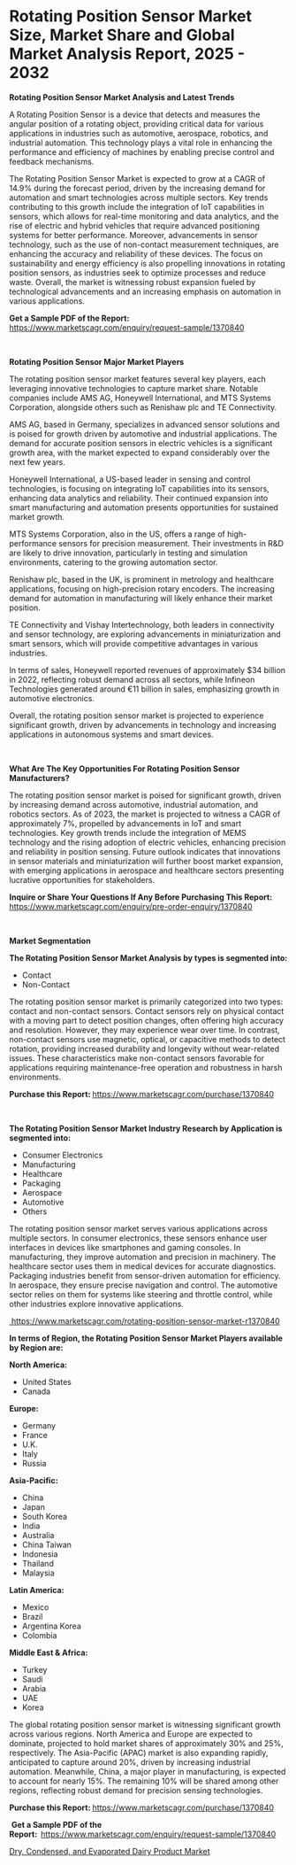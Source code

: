 <p><h1>Rotating Position Sensor Market Size, Market Share and Global Market Analysis Report, 2025 - 2032</h1></p><p><strong>Rotating Position Sensor Market Analysis and Latest Trends</strong></p>
<p><p>A Rotating Position Sensor is a device that detects and measures the angular position of a rotating object, providing critical data for various applications in industries such as automotive, aerospace, robotics, and industrial automation. This technology plays a vital role in enhancing the performance and efficiency of machines by enabling precise control and feedback mechanisms. </p><p>The Rotating Position Sensor Market is expected to grow at a CAGR of 14.9% during the forecast period, driven by the increasing demand for automation and smart technologies across multiple sectors. Key trends contributing to this growth include the integration of IoT capabilities in sensors, which allows for real-time monitoring and data analytics, and the rise of electric and hybrid vehicles that require advanced positioning systems for better performance. Moreover, advancements in sensor technology, such as the use of non-contact measurement techniques, are enhancing the accuracy and reliability of these devices. The focus on sustainability and energy efficiency is also propelling innovations in rotating position sensors, as industries seek to optimize processes and reduce waste. Overall, the market is witnessing robust expansion fueled by technological advancements and an increasing emphasis on automation in various applications.</p></p>
<p><strong>Get a Sample PDF of the Report:&nbsp;</strong> <a href="https://www.marketscagr.com/enquiry/request-sample/1370840?utm_campaign=2198&utm_medium=2&utm_source=Github&utm_content=ia&utm_term=22032025&utm_id=rotating-position-sensor">https://www.marketscagr.com/enquiry/request-sample/1370840</a></p>
<p>&nbsp;</p>
<p><strong>Rotating Position Sensor Major Market Players</strong></p>
<p><p>The rotating position sensor market features several key players, each leveraging innovative technologies to capture market share. Notable companies include AMS AG, Honeywell International, and MTS Systems Corporation, alongside others such as Renishaw plc and TE Connectivity.</p><p>AMS AG, based in Germany, specializes in advanced sensor solutions and is poised for growth driven by automotive and industrial applications. The demand for accurate position sensors in electric vehicles is a significant growth area, with the market expected to expand considerably over the next few years.</p><p>Honeywell International, a US-based leader in sensing and control technologies, is focusing on integrating IoT capabilities into its sensors, enhancing data analytics and reliability. Their continued expansion into smart manufacturing and automation presents opportunities for sustained market growth.</p><p>MTS Systems Corporation, also in the US, offers a range of high-performance sensors for precision measurement. Their investments in R&D are likely to drive innovation, particularly in testing and simulation environments, catering to the growing automation sector.</p><p>Renishaw plc, based in the UK, is prominent in metrology and healthcare applications, focusing on high-precision rotary encoders. The increasing demand for automation in manufacturing will likely enhance their market position.</p><p>TE Connectivity and Vishay Intertechnology, both leaders in connectivity and sensor technology, are exploring advancements in miniaturization and smart sensors, which will provide competitive advantages in various industries.</p><p>In terms of sales, Honeywell reported revenues of approximately $34 billion in 2022, reflecting robust demand across all sectors, while Infineon Technologies generated around €11 billion in sales, emphasizing growth in automotive electronics. </p><p>Overall, the rotating position sensor market is projected to experience significant growth, driven by advancements in technology and increasing applications in autonomous systems and smart devices.</p></p>
<p>&nbsp;</p>
<p><strong>What Are The Key Opportunities For Rotating Position Sensor Manufacturers?</strong></p>
<p><p>The rotating position sensor market is poised for significant growth, driven by increasing demand across automotive, industrial automation, and robotics sectors. As of 2023, the market is projected to witness a CAGR of approximately 7%, propelled by advancements in IoT and smart technologies. Key growth trends include the integration of MEMS technology and the rising adoption of electric vehicles, enhancing precision and reliability in position sensing. Future outlook indicates that innovations in sensor materials and miniaturization will further boost market expansion, with emerging applications in aerospace and healthcare sectors presenting lucrative opportunities for stakeholders.</p></p>
<p><strong>Inquire or Share Your Questions If Any Before Purchasing This Report:</strong> <a href="https://www.marketscagr.com/enquiry/pre-order-enquiry/1370840?utm_campaign=2198&utm_medium=2&utm_source=Github&utm_content=ia&utm_term=22032025&utm_id=rotating-position-sensor">https://www.marketscagr.com/enquiry/pre-order-enquiry/1370840</a></p>
<p>&nbsp;</p>
<p><strong>Market Segmentation</strong></p>
<p><strong>The Rotating Position Sensor Market Analysis by types is segmented into:</strong></p>
<p><ul><li>Contact</li><li>Non-Contact</li></ul></p>
<p><p>The rotating position sensor market is primarily categorized into two types: contact and non-contact sensors. Contact sensors rely on physical contact with a moving part to detect position changes, often offering high accuracy and resolution. However, they may experience wear over time. In contrast, non-contact sensors use magnetic, optical, or capacitive methods to detect rotation, providing increased durability and longevity without wear-related issues. These characteristics make non-contact sensors favorable for applications requiring maintenance-free operation and robustness in harsh environments.</p></p>
<p><strong>Purchase this Report:&nbsp;</strong><a href="https://www.marketscagr.com/purchase/1370840?utm_campaign=2198&utm_medium=2&utm_source=Github&utm_content=ia&utm_term=22032025&utm_id=rotating-position-sensor">https://www.marketscagr.com/purchase/1370840</a></p>
<p>&nbsp;</p>
<p><strong>The Rotating Position Sensor Market Industry Research by Application is segmented into:</strong></p>
<p><ul><li>Consumer Electronics</li><li>Manufacturing</li><li>Healthcare</li><li>Packaging</li><li>Aerospace</li><li>Automotive</li><li>Others</li></ul></p>
<p><p>The rotating position sensor market serves various applications across multiple sectors. In consumer electronics, these sensors enhance user interfaces in devices like smartphones and gaming consoles. In manufacturing, they improve automation and precision in machinery. The healthcare sector uses them in medical devices for accurate diagnostics. Packaging industries benefit from sensor-driven automation for efficiency. In aerospace, they ensure precise navigation and control. The automotive sector relies on them for systems like steering and throttle control, while other industries explore innovative applications.</p></p>
<p><a href="https://www.marketscagr.com/rotating-position-sensor-market-r1370840?utm_campaign=2198&utm_medium=2&utm_source=Github&utm_content=ia&utm_term=22032025&utm_id=rotating-position-sensor">&nbsp;https://www.marketscagr.com/rotating-position-sensor-market-r1370840</a></p>
<p><strong>In terms of Region, the Rotating Position Sensor Market Players available by Region are:</strong></p>
<p>
    <p> <strong> North America: </strong>
        <ul>
            <li>United States</li>
            <li>Canada</li>
        </ul>
        </p> 
    <p> <strong> Europe: </strong>
        <ul>
            <li>Germany</li>
            <li>France</li>
            <li>U.K.</li>
            <li>Italy</li>
            <li>Russia</li>
        </ul>
        </p> 
    <p> <strong> Asia-Pacific: </strong>
        <ul>
            <li>China</li>
            <li>Japan</li>
            <li>South Korea</li>
            <li>India</li>
            <li>Australia</li>
            <li>China Taiwan</li>
            <li>Indonesia</li>
            <li>Thailand</li>
            <li>Malaysia</li>
        </ul>
        </p> 
    <p> <strong> Latin America: </strong>
        <ul>
            <li>Mexico</li>
            <li>Brazil</li>
            <li>Argentina Korea</li>
            <li>Colombia</li>
        </ul>
        </p> 
    <p> <strong> Middle East & Africa: </strong>
        <ul>
            <li>Turkey</li>
            <li>Saudi</li>
            <li>Arabia</li>
            <li>UAE</li>
            <li>Korea</li>
        </ul>
    </p>
    </p>
<p><p>The global rotating position sensor market is witnessing significant growth across various regions. North America and Europe are expected to dominate, projected to hold market shares of approximately 30% and 25%, respectively. The Asia-Pacific (APAC) market is also expanding rapidly, anticipated to capture around 20%, driven by increasing industrial automation. Meanwhile, China, a major player in manufacturing, is expected to account for nearly 15%. The remaining 10% will be shared among other regions, reflecting robust demand for precision sensing technologies.</p></p>
<p><strong>Purchase this Report: </strong><a href="https://www.marketscagr.com/purchase/1370840?utm_campaign=2198&utm_medium=2&utm_source=Github&utm_content=ia&utm_term=22032025&utm_id=rotating-position-sensor">https://www.marketscagr.com/purchase/1370840</a></p>
<p>&nbsp;<strong>Get a Sample PDF of the Report:&nbsp;&nbsp;</strong><a href="https://www.marketscagr.com/enquiry/request-sample/1370840?utm_campaign=2198&utm_medium=2&utm_source=Github&utm_content=ia&utm_term=22032025&utm_id=rotating-position-sensor">https://www.marketscagr.com/enquiry/request-sample/1370840</a></p>
<p><strong></strong></p>
<p><p><a href="https://github.com/delindacallegari68/Market-Research-Report-List-1/blob/main/dry-condensed-and-evaporated-dairy-product-market.md?utm_campaign=2198&utm_medium=2&utm_source=Github&utm_content=ia&utm_term=22032025&utm_id=rotating-position-sensor">Dry, Condensed, and Evaporated Dairy Product Market</a></p></p>